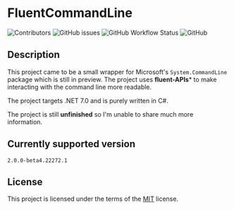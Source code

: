 # FluentCommandLine
![Contributors](https://img.shields.io/github/contributors/skydeszka/FluentCommandLine)
![GitHub issues](https://img.shields.io/github/issues/skydeszka/FluentCommandLine)
![GitHub Workflow Status](https://img.shields.io/github/actions/workflow/status/skydeszka/FluentCommandLine/build-and-test.yml)
![GitHub](https://img.shields.io/github/license/skydeszka/FluentCommandLine)

## Description
This project came to be a small wrapper for Microsoft's `System.CommandLine` package which is still in preview. The project uses **fluent-APIs*** to make interacting with the command line more readable.

The project targets .NET 7.0 and is purely written in C#.

The project is still **unfinished** so I'm unable to share much more information.

## Currently supported version
`2.0.0-beta4.22272.1`

## License
This project is licensed under the terms of the <a href="https://github.com/skydeszka/FluentCommandLine/blob/main/LICENSE">MIT</a> license.

